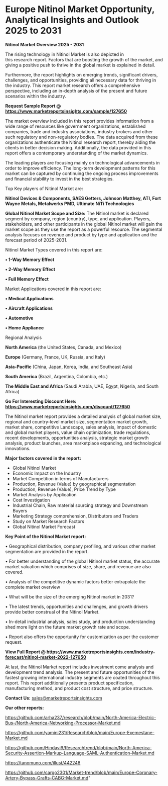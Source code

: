# Europe Nitinol Market Opportunity, Analytical Insights and Outlook 2025 to 2031

<Strong> Nitinol Market Overview 2025 - 2031</strong>

The rising technology in Nitinol Market is also depicted in this research report. Factors that are boosting the growth of the market, and giving a positive push to thrive in the global market is explained in detail.

Furthermore, the report highlights on emerging trends, significant drivers, challenges, and opportunities, providing all necessary data for thriving in the industry. This report market research offers a comprehensive perspective, including an in-depth analysis of the present and future scenarios within the industry.

<strong>Request Sample Report @ <a href=https://www.marketreportsinsights.com/sample/127650>https://www.marketreportsinsights.com/sample/127650</a></strong>

The market overview included in this report provides information from a wide range of resources like government organizations, established companies, trade and industry associations, industry brokers and other such regulatory and non-regulatory bodies. The data acquired from these organizations authenticate the Nitinol research report, thereby aiding the clients in better decision making. Additionally, the data provided in this report offers a contemporary understanding of the market dynamics.

The leading players are focusing mainly on technological advancements in order to improve efficiency. The long-term development patterns for this market can be captured by continuing the ongoing process improvements and financial stability to invest in the best strategies.

Top Key players of Nitinol Market are:

<strong>Nitinol Devices & Components, SAES Getters, Johnson Matthey, ATI, Fort Wayne Metals, Metalwerks PMD, Ultimate NiTi Technologies</strong>

<strong><b>Global Nitinol Market Scope and Size:</b></strong>
The Nitinol market is declared segment by company, region (country), type, and application. Players, stakeholders, and other participants in the global Nitinol market will gain the market scope as they use the report as a powerful resource. The segmental analysis focuses on revenue and product by type and application and the forecast period of 2025-2031.

Nitinol Market Types covered in this report are:

<strong>• 1-Way Memory Effect

• 2-Way Memory Effect

• Full Memory Effect</strong>

Market Applications covered in this report are:

<strong>• Medical Applications

• Aircraft Applications

• Automotive

• Home Appliance</strong> 

Regional Analysis

<strong>North America</strong> (the United States, Canada, and Mexico)

<strong>Europe</strong> (Germany, France, UK, Russia, and Italy)

<strong>Asia-Pacific</strong> (China, Japan, Korea, India, and Southeast Asia)

<strong>South America</strong> (Brazil, Argentina, Colombia, etc.)

<strong>The Middle East and Africa</strong> (Saudi Arabia, UAE, Egypt, Nigeria, and South Africa)

<strong>Go For Interesting Discount Here: <a href=https://www.marketreportsinsights.com/discount/127650>https://www.marketreportsinsights.com/discount/127650</a></strong>

The Nitinol market report provides a detailed analysis of global market size, regional and country-level market size, segmentation market growth, market share, competitive Landscape, sales analysis, impact of domestic and global market players, value chain optimization, trade regulations, recent developments, opportunities analysis, strategic market growth analysis, product launches, area marketplace expanding, and technological innovations.

<strong><b>Major factors covered in the report:</b></strong>
<ul>
  <li>Global Nitinol Market </li>
  <li>Economic Impact on the Industry</li>
  <li>Market Competition in terms of Manufacturers</li>
  <li>Production, Revenue (Value) by geographical segmentation</li>
  <li>Production, Revenue (Value), Price Trend by Type</li>
  <li>Market Analysis by Application</li>
  <li>Cost Investigation</li>
  <li>Industrial Chain, Raw material sourcing strategy and Downstream Buyers</li>
  <li>Marketing Strategy comprehension, Distributors and Traders</li>
  <li>Study on Market Research Factors</li>
  <li>Global Nitinol Market Forecast</li>
</ul>

<strong><b>Key Point of the Nitinol Market report:</b></strong>

• Geographical distribution, company profiling, and various other market segmentation are provided in the report.

• For better understanding of the global Nitinol market status, the accurate market valuation which comprises of size, share, and revenue are also covered.

• Analysis of the competitive dynamic factors better extrapolate the complete market overview

• What will be the size of the emerging Nitinol market in 2031?

• The latest trends, opportunities and challenges, and growth drivers provide better construal of the Nitinol Market.

• In-detail industrial analysis, sales study, and production understanding shed more light on the future market growth rate and scope.

• Report also offers the opportunity for customization as per the customer request.

<strong><b>View Full Report @ <a href=https://www.marketreportsinsights.com/industry-forecast/nitinol-market-2022-127650>https://www.marketreportsinsights.com/industry-forecast/nitinol-market-2022-127650</a></b></strong>


At last, the Nitinol Market report includes investment come analysis and development trend analysis. The present and future opportunities of the fastest growing international industry segments are coated throughout this report. This report additionally presents product specification, manufacturing method, and product cost structure, and price structure.

<strong>Contact Us:</strong>
sales@marketreportsinsights.com

<strong>Our other reports:</strong>

<a href=https://github.com/arha237/research/blob/main/North-America-Electric-Bus-/North-America-Networking-Processor-Market.md>https://github.com/arha237/research/blob/main/North-America-Electric-Bus-/North-America-Networking-Processor-Market.md</a>

<a href=https://github.com/yamini231/Research/blob/main/Europe-Exemestane-Market.md>https://github.com/yamini231/Research/blob/main/Europe-Exemestane-Market.md</a>

<a href=https://github.com/Hindavi9/Researchtrend/blob/main/North-America-Security-Assertion-Markup-Language-SAML-Authentication-Market.md>https://github.com/Hindavi9/Researchtrend/blob/main/North-America-Security-Assertion-Markup-Language-SAML-Authentication-Market.md</a>

<a href=https://tanomuno.com/illust/442248>https://tanomuno.com/illust/442248</a>

<a href=https://github.com/cargo2301/Market-trend/blob/main/Europe-Coronary-Artery-Bypass-Grafts-CABG-Market.md>https://github.com/cargo2301/Market-trend/blob/main/Europe-Coronary-Artery-Bypass-Grafts-CABG-Market.md</a>"
